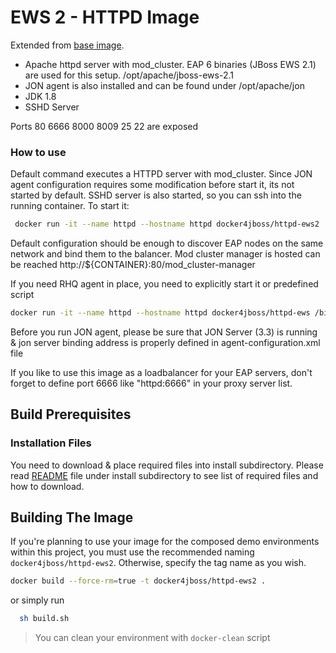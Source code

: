 EWS 2 - HTTPD Image
=======
  Extended from [base image](../image-base/README.md).

- Apache httpd server with mod_cluster. EAP 6 binaries (JBoss EWS 2.1)  are used for this setup. /opt/apache/jboss-ews-2.1
- JON agent is also installed and can be found under /opt/apache/jon
- JDK 1.8
- SSHD Server

 Ports 80 6666 8000 8009 25 22 are exposed


### How to use

Default command executes a HTTPD server  with mod_cluster. Since JON agent configuration requires some modification before start it, its not started by default. SSHD server is also started, so you can ssh into the running container.
To start it:
```bash
 docker run -it --name httpd --hostname httpd docker4jboss/httpd-ews2
```
Default configuration should be enough to discover EAP nodes on the same network and bind them to the balancer. Mod cluster manager is hosted can be reached http://${CONTAINER}:80/mod_cluster-manager

If you need RHQ agent in place, you need to explicitly start it or predefined script
```bash
docker run -it --name httpd --hostname httpd docker4jboss/httpd-ews /bin/bash -c "/opt/apache/launchWithJon.sh"
```
Before you run JON agent, please be sure that JON Server (3.3) is running & jon server binding address is properly defined in agent-configuration.xml  file

If you like to use this image as a loadbalancer for your EAP servers, don't forget to define port 6666 like "httpd:6666" in your proxy server list.


## Build Prerequisites

### Installation Files

You need to download & place required files into install subdirectory. Please read [README](./install/README.md) file under install subdirectory
to see list of required files and how to download.

## Building The Image

 If you're planning to use your image for the composed demo environments within this project, you must use the recommended naming ```docker4jboss/httpd-ews2```. Otherwise, specify the tag name as you wish.

```bash
docker build --force-rm=true -t docker4jboss/httpd-ews2 .
```
  or simply run

```bash
  sh build.sh
```

 > You can clean your environment with ```docker-clean``` script
